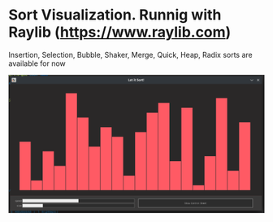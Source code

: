 # Sort Visualization. Runnig with Raylib (https://www.raylib.com)

Insertion, Selection, Bubble, Shaker, Merge, Quick, Heap, Radix sorts are available for now

![](images/SortVisual.png)

